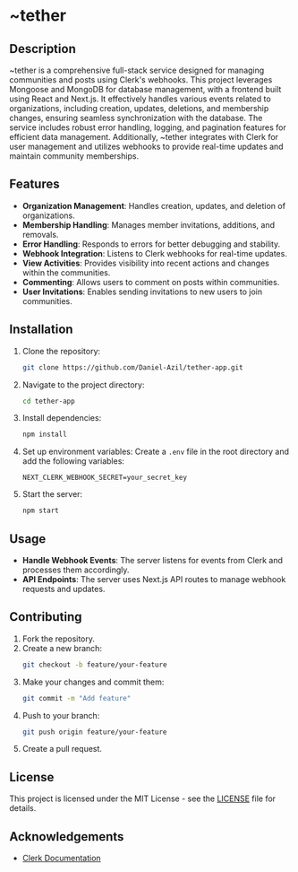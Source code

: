 # ~tether

## Description

~tether is a comprehensive full-stack service designed for managing communities and posts using Clerk's webhooks. This project leverages Mongoose and MongoDB for database management, with a frontend built using React and Next.js. It effectively handles various events related to organizations, including creation, updates, deletions, and membership changes, ensuring seamless synchronization with the database. The service includes robust error handling, logging, and pagination features for efficient data management. Additionally, ~tether integrates with Clerk for user management and utilizes webhooks to provide real-time updates and maintain community memberships.

## Features

- **Organization Management**: Handles creation, updates, and deletion of organizations.
- **Membership Handling**: Manages member invitations, additions, and removals.
- **Error Handling**: Responds to errors for better debugging and stability.
- **Webhook Integration**: Listens to Clerk webhooks for real-time updates.
- **View Activities**: Provides visibility into recent actions and changes within the communities.
- **Commenting**: Allows users to comment on posts within communities.
- **User Invitations**: Enables sending invitations to new users to join communities.


## Installation

1. Clone the repository:
    ```bash
    git clone https://github.com/Daniel-Azil/tether-app.git
    ```

2. Navigate to the project directory:
    ```bash
    cd tether-app
    ```

3. Install dependencies:
    ```bash
    npm install
    ```

4. Set up environment variables:
    Create a `.env` file in the root directory and add the following variables:
    ```env
    NEXT_CLERK_WEBHOOK_SECRET=your_secret_key
    ```

5. Start the server:
    ```bash
    npm start
    ```

## Usage

- **Handle Webhook Events**: The server listens for events from Clerk and processes them accordingly.
- **API Endpoints**: The server uses Next.js API routes to manage webhook requests and updates.

## Contributing

1. Fork the repository.
2. Create a new branch:
    ```bash
    git checkout -b feature/your-feature
    ```
3. Make your changes and commit them:
    ```bash
    git commit -m "Add feature"
    ```
4. Push to your branch:
    ```bash
    git push origin feature/your-feature
    ```
5. Create a pull request.

## License

This project is licensed under the MIT License - see the [LICENSE](LICENSE) file for details.

## Acknowledgements

- [Clerk Documentation](https://clerk.com/docs/)


